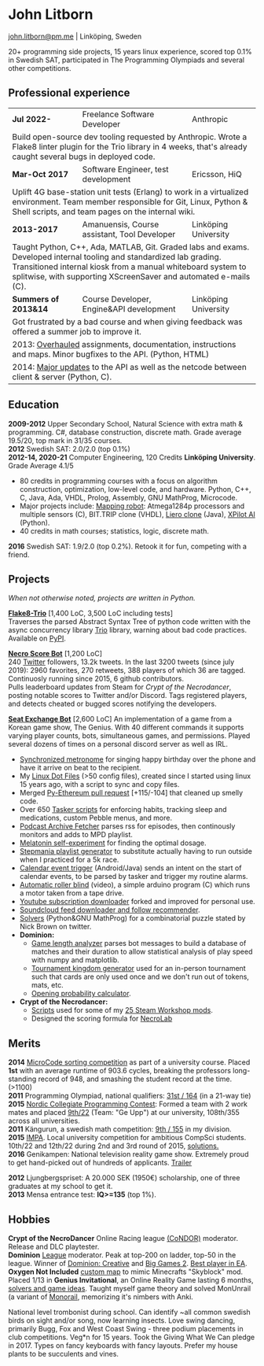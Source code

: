 # John Litborn
john.litborn@pm.me | Linköping, Sweden

20+ programming side projects, 15 years linux experience, scored top 0.1% in Swedish SAT, participated in The Programming Olympiads and several other competitions.

## Professional experience
<table align="center">
    <tr>
        <td><b>Jul 2022-</b></td>
        <td>Freelance Software Developer</td>
        <td>Anthropic</td>
    </tr>
    <tr><td colspan="3">
    Build open-source dev tooling requested by Anthropic.
    Wrote a Flake8 linter plugin for the Trio library in 4 weeks, that's already caught several bugs in deployed code.
    </td></tr>
    <tr>
        <td><b>Mar-Oct 2017</b></td>
        <td>Software Engineer, test development</td>
        <td>Ericsson, HiQ</td>
    </tr>
    <tr><td colspan="3">
    Uplift 4G base-station unit tests (Erlang) to work in a virtualized environment. Team member responsible for Git, Linux, Python & Shell scripts, and team pages on the internal wiki.
    </tr></td>
    <tr>
        <td><b>2013-2017</b></td>
        <td>Amanuensis, Course assistant, Tool Developer</td>
        <td>Linköping University</td>
    </tr>
    <tr>
        <td colspan="3">Taught Python, C++, Ada, MATLAB, Git. Graded labs and exams. Developed internal tooling and standardized lab grading. Transitioned internal kiosk from a manual whiteboard system to splitwise, with supporting XScreenSaver and automated e-mails (C).</td>
    </tr>
    <tr>
        <td><b>Summers of 2013&14</b></td>
        <td>Course Developer, Engine&API development</td>
        <td>Linköping University</td>
    </tr>
    <tr><td colspan="3">
    Got frustrated by a bad course and when giving feedback was offered a summer job to improve it.
    </tr></td>
    <tr><td colspan="3">
    2013: <a href="https://github.com/jakkdl/TDDD63-course-content">Overhauled</a> assignments, documentation, instructions and maps. Minor bugfixes to the API. (Python, HTML)
    </tr></td>
    <tr><td colspan="3">
    2014: <a href="https://github.com/jakkdl/XPilot-AI\_LiU\_fork">Major updates</a> to the API as well as the netcode between client & server (Python, C).
    </tr></td>
</table>

## Education
**2009-2012** Upper Secondary School, Natural Science with extra math & programming. C#, database construction, discrete math. Grade average 19.5/20, top mark in 31/35 courses.  
**2012** Swedish SAT: 2.0/2.0 (top 0.1\%)  
**2012-14, 2020-21** Computer Engineering, 120 Credits **Linköping University**. Grade Average 4.1/5  
* 80 credits in programming courses with a focus on algorithm construction, optimization, low-level code, and hardware. Python, C++, C, Java, Ada, VHDL, Prolog, Assembly, GNU MathProg, Microcode.  
* Major projects include: [Mapping robot](https://github.com/jakkdl/TSEA29_mapping_robot): Atmega1284p processors and multiple sensors \(C\), BIT.TRIP clone (VHDL), [Liero clone](https://github.com/jakkdl/TDDC69-Kasfeq) (Java), [XPilot AI](https://github.com/jakkdl/TDDD63-XPilot-AI) (Python).
* 40 credits in math courses; statistics, logic, discrete math.

**2016** Swedish SAT: 1.9/2.0 (top 0.2\%). Retook it for fun, competing with a friend.

## Projects
*When not otherwise noted, projects are written in Python.*  

[**Flake8-Trio**](https://github.com/ZacHD/flake8-trio) [1,400 LoC, 3,500 LoC including tests]  
Traverses the parsed Abstract Syntax Tree of python code written with the async concurrency library [Trio](https://trio.readthedocs.io/en/stable/) library, warning about bad code practices. Available on [PyPI](https://pypi.org/project/flake8-trio/).

[**Necro Score Bot**](https://github.com/jakkdl/necro\_score\_bot) [1,200 LoC]  
240 [Twitter](https://twitter.com/necro\_score\_bot) followers, 13.2k tweets. In the last 3200 tweets (since july 2019): 2960 favorites, 270 retweets, 388 players of which 36 are tagged. <!--- ids 1530685368592388096 to 1148623206426787840-->
Continuosly running since 2015, 6 github contributors.  
Pulls leaderboard updates from Steam for *Crypt of the Necrodancer*, posting notable scores to Twitter and/or Discord.
Tags registered players, and detects cheated or bugged scores notifying the developers.

[**Seat Exchange Bot**](https://github.com/jakkdl/seat\_exchange)  [2,600 LoC]
An implementation of a game from a Korean game show, The Genius.
With 40 different commands it supports varying player counts, bots, simultaneous games, and permissions.
Played several dozens of times on a personal discord server as well as IRL.

* [Synchronized metronome](https://github.com/jakkdl/random/blob/master/synchronized\_metronome.py) for singing happy birthday over the phone and have it arrive on beat to the recipient.
* My [Linux Dot Files](https://github.com/jakkdl/dotfiles) (>50 config files), created since I started using linux 15 years ago, with a script to sync and copy files.
* Merged [Py-Ethereum pull request](https://github.com/ethereum/py-evm/pull/290) [+115/-104] that cleaned up smelly code.
* Over 650 [Tasker scripts](https://github.com/jakkdl/Tasker/) for enforcing habits, tracking sleep and medications, custom Pebble menus, and more.
* [Podcast Archive Fetcher](https://github.com/jakkdl/random/blob/master/podcast\_archive\_mode.py) parses rss for episodes, then continously monitors and adds to MPD playlist.
* [Melatonin self-experiment](https://github.com/jakkdl/calendar_statistics) for finding the optimal dosage.
* [Stepmania playlist generator](https://github.com/jakkdl/random/blob/master/stepmania\_mixtape.py) to substitute actually having to run outside when I practiced for a 5k race.
* [Calendar event trigger](https://github.com/jakkdl/routine\_trigger) (Android/Java) sends an intent on the start of calendar events, to be parsed by tasker and trigger my routine alarms.
* [Automatic roller blind](https://vimeo.com/manage/videos/229001221) (video), a simple arduino program \(C\) which runs a motor taken from a tape drive.
* [Youtube subscription downloader](https://github.com/jakkdl/youtube-dlp-subscriptions) forked and improved for personal use.
* [Soundcloud feed downloader and follow recommender](https://github.com/jakkdl/soundcloud_scripts).
* [Solvers](https://gist.github.com/jakkdl/cfccaa2511a3e84ecc0d8fb1f2cf3e7e) (Python&GNU MathProg) for a combinatorial puzzle stated by Nick Brown on twitter.
* **Dominion:** 
  * [Game length analyzer](https://github.com/jakkdl/dominion\_game\_length) parses bot messages to build a database of matches and their duration to allow statistical analysis of play speed with numpy and matplotlib.
  * [Tournament kingdom generator](https://github.com/jakkdl/dominion\_tournament\_tools) used for an in-person tournament such that cards are only used once and we don't run out of tokens, mats, etc.
  * [Opening probability calculator](https://github.com/jakkdl/random/blob/master/dominion\_openings.py).
* **Crypt of the Necrodancer:**
  * [Scripts](https://github.com/jakkdl/Crypt_of_the_NecroDancer_mods) used for some of my [25 Steam Workshop mods](https://steamcommunity.com/profiles/76561198074553183/myworkshopfiles/?appid=247080).
  * Designed the scoring formula for [NecroLab](https://necrolab.com/)

## Merits
**2014** [MicroCode sorting competition](https://www.isy.liu.se/en/edu/kurs/TSEA83/laboration/lab\_mikro.html) as part of a university course. Placed **1st** with an average runtime of 903.6 cycles, breaking the professors long-standing record of 948, and smashing the student record at the time. (>1100)  
**2011** Programming Olympiad, national qualifiers: [31st / 164](https://progolymp.se/2011/skolkval/resultat-mer) (in a 21-way tie)  
**2015** [Nordic Collegiate Programming Contest](https://nordic.icpc.io/): Formed a team with 2 work mates and placed [9th/22](https://ncpc15.kattis.com/standings?filter=352) (Team: "Ge Upp") at our university, 108th/355 across all universities.  
**2011** Kängurun, a swedish math competition: [9th / 155](http://ncm.gu.se/2005) in my division.  
**2015** [IMPA](https://www.ida.liu.se/projects/impa/new/). Local university competition for ambitious CompSci students. 10th/22 and 12th/22 during 2nd and 3rd round of 2015, [solutions.](https://github.com/jakkdl/online_coding_problems)  
**2016** Genikampen: National television reality game show. Extremely proud to get hand-picked out of hundreds of applicants. [Trailer](https://www.youtube.com/watch?v=3DFU\_3bgWtrS8)

**2012** Ljungbergspriset: A 20.000 SEK (1950€) scholarship, one of three graduates at my school to get it.  
**2013** Mensa entrance test: **IQ>=135** (top 1\%). 

## Hobbies
**Crypt of the NecroDancer** Online Racing league [(CoNDOR)](https://condor.live/) moderator. Release and DLC playtester.  
**Dominion** [League](https://dominionleague.org) moderator. Peak at top-200 on ladder, top-50 in the league. Winner of [Dominion: Creative](https://www.youtube.com/watch?v=xGnn6WoPi-c) and [Big Games 2](https://www.youtube.com/watch?v=dRprh77drV0). [Best player in EA](https://twitter.com/LinchZhang/status/1520843927661813760).  
**Oxygen Not Included** [custom map](https://github.com/jakkdl/Oxygen-Not-Included\_Mods) to mimic Minecrafts "Skyblock" mod.  
Placed 1/13 in **Genius Invitational**, an Online Reality Game lasting 6 months, [solvers and game ideas](https://github.com/jakkdl/The_Genius).
Taught myself game theory and solved MonUnrail (a variant of [Monorail](https://the-genius-show.fandom.com/wiki/Monorail), memorizing it's nimbers with Anki.

National level trombonist during school. Can identify ~all common swedish birds on sight and/or song, now learning insects. Love swing dancing, primarily Bugg, Fox and West Coast Swing - three podium placements in club competitions. Veg*n for 15 years. Took the Giving What We Can pledge in 2017. Types on fancy keyboards with fancy layouts. Prefer my house plants to be succulents and vines.
